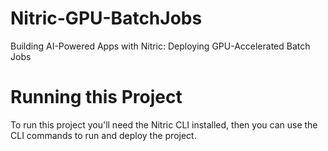 # Nitric-GPU-BatchJobs
Building AI-Powered Apps with Nitric: Deploying GPU-Accelerated Batch Jobs

# Running this Project
To run this project you'll need the Nitric CLI installed, then you can use the CLI commands to run and deploy the project.


